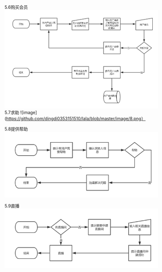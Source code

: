 5.6购买会员
![image](https://github.com/dingdi0353151510/lala/blob/master/image/7.png)
5.7求助
![image](https://github.com/dingdi0353151510/lala/blob/master/image/8.png）

5.8提供帮助
![image](https://github.com/dingdi0353151510/lala/blob/master/image/9.png)

5.9直播
![image](https://github.com/dingdi0353151510/lala/blob/master/image/10.png)
